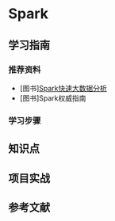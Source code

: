 # Spark

## 学习指南

### 推荐资料

* [图书][Spark快速大数据分析](http://product.dangdang.com/23790700.html)
* [图书]Spark权威指南

### 学习步骤

## 知识点

## 项目实战

## 参考文献
